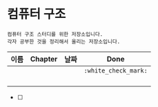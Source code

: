 # 컴퓨터 구조 



```
컴퓨터 구조 스터디를 위한 저장소입니다.
각자 공부한 것을 정리해서 올리는 저장소입니다.
```

| 이름 | Chapter | 날짜 | Done                  |
| ---- | ------- | ---- | --------------------- |
|      |         |      | `:white_check_mark:` |
|      |         |      |                       |
|      |         |      |                       |
|      |         |      |                       |
|      |         |      |                       |

- [ ] 
